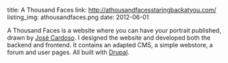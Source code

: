 title: A Thousand Faces
link: http://athousandfacesstaringbackatyou.com/
listing_img: athousandfaces.png
date: 2012-06-01

A Thousand Faces is a website where you can have your portrait published, drawn by [José Cardoso](http://zecardoso.com/). I designed the website and developed both the backend and frontend. It contains an adapted CMS, a simple webstore, a forum and user pages. All built with [Drupal](http://drupal.org/).